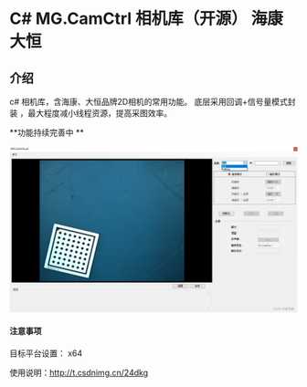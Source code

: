 # C#  MG.CamCtrl 相机库（开源） 海康 大恒

## 介绍

c# 相机库，含海康、大恒品牌2D相机的常用功能。
底层采用回调+信号量模式封装 ，最大程度减小线程资源，提高采图效率。

 
  **功能持续完善中 ** 

![输入图片说明](Sample/picture.png)
 
 #### 注意事项 
 目标平台设置： x64


使用说明：http://t.csdnimg.cn/24dkg